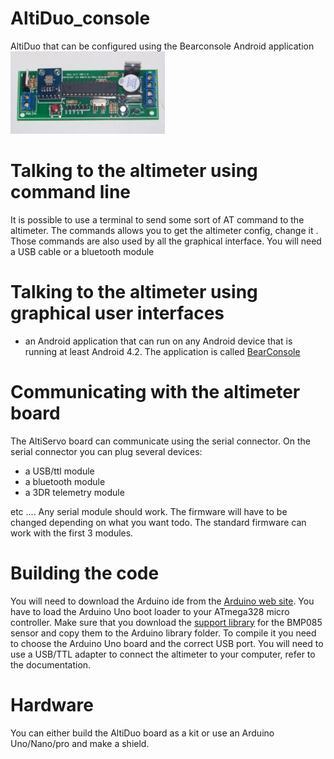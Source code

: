# AltiDuo_console
AltiDuo that can be configured using the Bearconsole Android application
<img src="/pictures/altiDuo_kit.jpg" width="49%"> 
# Talking to the altimeter using command line
It is possible to use a terminal to send some sort of AT command to the altimeter. The commands allows you to get the altimeter config, change it . Those commands are also used by all the graphical interface.
You will need a USB cable or a bluetooth module

# Talking to the altimeter using graphical user interfaces
- an Android application that can run on any Android device that is running at least Android 4.2. The application is called [BearConsole](https://github.com/bdureau/BearConsole2)

# Communicating with the altimeter board
The AltiServo board can communicate using the serial connector. On the serial connector you can plug several devices:
- a USB/ttl module
- a bluetooth module
- a 3DR telemetry module

etc ....
Any serial module should work. The firmware will have to be changed depending on what you want todo. The standard firmware can work with the first 3 modules.

# Building the code
You will need to download the Arduino ide from the [Arduino web site](https://www.arduino.cc/). 
You have to load the Arduino Uno boot loader to your ATmega328 micro controller. 
Make sure that you download the [support library](https://github.com/bdureau/AltimetersLibs) for the BMP085 sensor and copy them to the Arduino library folder. To compile it you need to choose the Arduino Uno board and the correct USB port.
You will need to use a USB/TTL adapter to connect the altimeter to your computer, refer to the documentation.

# Hardware
You can either build the AltiDuo board as a kit or use an Arduino Uno/Nano/pro and make a shield. 
